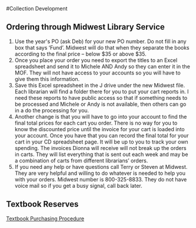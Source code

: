 #Collection Development

## Ordering through Midwest Library Service

1. Use the year's PO (ask Deb) for your new PO number. Do not fill in any box that says ‘Fund’. Midwest will do that when they separate the books according to the final price – below $35 or above $35.
2. Once you place your order you need to export the titles to an Excel spreadsheet and send it to Michele AND Andy so they can enter it in the MOF. They will not have access to your accounts so you will have to give them this information.
3. Save this Excel spreadsheet in the J drive under the new Midwest file. Each librarian will find a folder there for you to put your cart reports in. I need these reports to have public access so that if something needs to be processed and Michele or Andy is not available, then others can go in a do the processing for you.
4. Another change is that you will have to go into your account to find the final total prices for each cart you order. There is no way for you to know the discounted price until the invoice for your cart is loaded into your account. Once you have that you can record the final total for your cart in your CD spreadsheet page. It will be up to you to track your own spending. The invoices Dionna will receive will not break up the orders in carts. They will list everything that is sent out each week and may be a combination of carts from different librarians’ orders.
5. If you need any help or have questions call Terry or Steven at Midwest. They are very helpful and willing to do whatever is needed to help you with your orders. Midwest number is 800-325-8833. They do not have voice mail so if you get a busy signal, call back later.

## Textbook Reserves
[Textbook Purchasing Procedure](http://library.ivytech.edu/ld.php?content_id=19841228)
